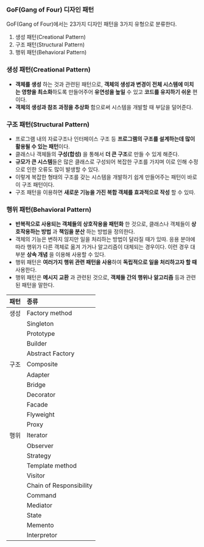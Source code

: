 ### GoF(Gang of Four) 디자인 패턴

GoF(Gang of Four)에서는 23가지 디자인 패턴을 3가지 유형으로 분류한다.

1. 생성 패턴(Creational Pattern)
2. 구조 패턴(Structural Pattern)
3. 행위 패턴(Behavioral Pattern)



### 생성 패턴(Creational Pattern)

- **객체를 생성** 하는 것과 관련된 패턴으로, **객체의 생성과 변경이 전체 시스템에 미치는 영향을 최소화**하도록 만들어주어 **유연성을 높일** 수 있고 **코드를 유지하기 쉬운** 편이다.
- **객체의 생성과 참조 과정을 추상화** 함으로써 시스템을 개발할 때 부담을 덜어준다.



### 구조 패턴(Structural Pattern)

- 프로그램 내의 자료구조나 인터페이스 구조 등 **프로그램의 구조를 설계하는데 많이 활용될 수 있는 패턴**이다.
- 클래스나 객체들의 **구성(합성)** 을 통해서 **더 큰 구조**로 만들 수 있게 해준다.
- **규모가 큰 시스템**들은 많은 클래스로 구성되어 복잡한 구조를 가지며 이로 인해 수정으로 인한 오류도 많이 발생할 수 있다.
- 이렇게 복잡한 형태의 구조를 갖는 시스템을 개발하기 쉽게 만들어주는 패턴이 바로 이 구조 패턴이다.
- 구조 패턴을 이용하면 **새로운 기능을 가진 복합 객체를 효과적으로 작성** 할 수 있따.



### 행위 패턴(Behavioral Pattern)

- **반복적으로 사용되는 객체들의 상호작용을 패턴화** 한 것으로, 클래스나 객체들이 **상호작용하는 방법** 과 **책임을 분산** 하는 방법을 정의한다.
- 객체의 기능은 변하지 않지만 일을 처리하는 방법이 달라질 때가 있따. 응용 분야에 따라 행위가 다른 객체로 옮겨 가거나 알고리즘이 대체되는 경우이다. 이런 경우 대부분 **상속 개념** 을 이용해 사용할 수 있다.
- 행위 패턴은 **여러가지 행위 관련 패턴을 사용**하여 **독립적으로 일을 처리하고자 할 때** 사용한다.
- 행위 패턴은 **메시지 교환** 과 관련된 것으로, **객체들 간의 행위나 알고리즘** 등과 관련된 패턴을 말한다.



| 패턴 | 종류                    |
| ---: | :---------------------- |
| 생성 | Factory method          |
|      | Singleton               |
|      | Prototype               |
|      | Builder                 |
|      | Abstract Factory        |
| 구조 | Composite               |
|      | Adapter                 |
|      | Bridge                  |
|      | Decorator               |
|      | Facade                  |
|      | Flyweight               |
|      | Proxy                   |
| 행위 | Iterator                |
|      | Observer                |
|      | Strategy                |
|      | Template method         |
|      | Visitor                 |
|      | Chain of Responsibility |
|      | Command                 |
|      | Mediator                |
|      | State                   |
|      | Memento                 |
|      | Interpretor             |



